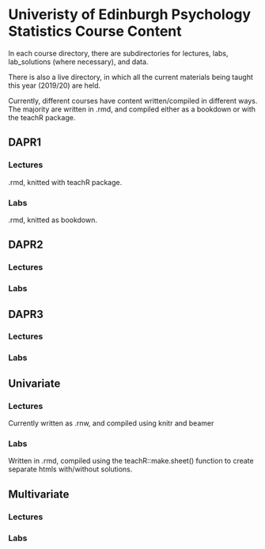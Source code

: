 # Univeristy of Edinburgh Psychology Statistics Course Content  

In each course directory, there are subdirectories for lectures, labs, lab_solutions (where necessary), and data.  

There is also a live directory, in which all the current materials being taught this year (2019/20) are held.  
  
Currently, different courses have content written/compiled in different ways.  
The majority are written in .rmd, and compiled either as a bookdown or with the teachR package.   

## DAPR1  
### Lectures  
.rmd, knitted with teachR package.  

### Labs  
.rmd, knitted as bookdown.  
  
## DAPR2  
### Lectures
### Labs  
  
## DAPR3  
### Lectures
### Labs  
  
## Univariate  
### Lectures  
Currently written as .rnw, and compiled using knitr and beamer  
### Labs  
Written in .rmd, compiled using the teachR::make.sheet() function to create separate htmls with/without solutions.

## Multivariate  
### Lectures  
### Labs  
  




